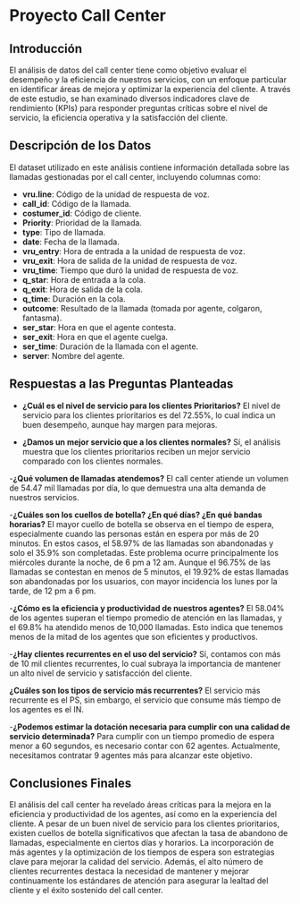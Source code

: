 # Proyecto Call Center

## Introducción
El análisis de datos del call center tiene como objetivo evaluar el desempeño y la eficiencia de nuestros servicios, con un enfoque particular en identificar áreas de mejora y optimizar la experiencia del cliente. A través de este estudio, se han examinado diversos indicadores clave de rendimiento (KPIs) para responder preguntas críticas sobre el nivel de servicio, la eficiencia operativa y la satisfacción del cliente. 

## Descripción de los Datos
El dataset utilizado en este análisis contiene información detallada sobre las llamadas gestionadas por el call center, incluyendo columnas como:
- **vru.line**: Código de la unidad de respuesta de voz.
- **call_id**: Código de la llamada.
- **costumer_id**: Código de cliente.
- **Priority**: Prioridad de la llamada.
- **type**: Tipo de llamada.
- **date**: Fecha de la llamada.
- **vru_entry**: Hora de entrada a la unidad de respuesta de voz.
- **vru_exit**: Hora de salida de la unidad de respuesta de voz.
- **vru_time**: Tiempo que duró la unidad de respuesta de voz.
- **q_star**: Hora de entrada a la cola.
- **q_exit**: Hora de salida de la cola.
- **q_time**: Duración en la cola.
- **outcome**: Resultado de la llamada (tomada por agente, colgaron, fantasma).
- **ser_star**: Hora en que el agente contesta.
- **ser_exit**: Hora en que el agente cuelga.
- **ser_time**: Duración de la llamada con el agente.
- **server**: Nombre del agente.

## Respuestas a las Preguntas Planteadas
- **¿Cuál es el nivel de servicio para los clientes Prioritarios?**
 El nivel de servicio para los clientes prioritarios es del 72.55%, lo cual indica un buen desempeño, aunque hay margen para mejoras.

- **¿Damos un mejor servicio que a los clientes normales?**
 Sí, el análisis muestra que los clientes prioritarios reciben un mejor servicio comparado con los clientes normales.

-**¿Qué volumen de llamadas atendemos?**
 El call center atiende un volumen de 54.47 mil llamadas por día, lo que demuestra una alta demanda de nuestros servicios.

-**¿Cuáles son los cuellos de botella? ¿En qué días? ¿En qué bandas horarias?**
 El mayor cuello de botella se observa en el tiempo de espera, especialmente cuando las personas están en espera por más de 20 minutos. En estos casos, el 58.97% de las llamadas son abandonadas y solo el 35.9% son completadas. Este problema ocurre principalmente los miércoles durante la noche, de 6 pm a 12 am. Aunque el 96.75% de las llamadas se contestan en menos de 5 minutos, el 19.92% de estas llamadas son abandonadas por los usuarios, con mayor incidencia los lunes por la tarde, de 12 pm a 6 pm.

-**¿Cómo es la eficiencia y productividad de nuestros agentes?**
 El 58.04% de los agentes superan el tiempo promedio de atención en las llamadas, y el 69.8% ha atendido menos de 10,000 llamadas. Esto indica que tenemos menos de la mitad de los agentes que son eficientes y productivos.

-**¿Hay clientes recurrentes en el uso del servicio?**
 Sí, contamos con más de 10 mil clientes recurrentes, lo cual subraya la importancia de mantener un alto nivel de servicio y satisfacción del cliente.

**¿Cuáles son los tipos de servicio más recurrentes?** El servicio más recurrente es el PS, sin embargo, el servicio que consume más tiempo de los agentes es el IN.

-**¿Podemos estimar la dotación necesaria para cumplir con una calidad de servicio determinada?**
 Para cumplir con un tiempo promedio de espera menor a 60 segundos, es necesario contar con 62 agentes. Actualmente, necesitamos contratar 9 agentes más para alcanzar este objetivo.

 ## Conclusiones Finales

 El análisis del call center ha revelado áreas críticas para la mejora en la eficiencia y productividad de los agentes, así como en la experiencia del cliente. A pesar de un buen nivel de servicio para los clientes prioritarios, existen cuellos de botella significativos que afectan la tasa de abandono de llamadas, especialmente en ciertos días y horarios. La incorporación de más agentes y la optimización de los tiempos de espera son estrategias clave para mejorar la calidad del servicio. Además, el alto número de clientes recurrentes destaca la necesidad de mantener y mejorar continuamente los estándares de atención para asegurar la lealtad del cliente y el éxito sostenido del call center.
